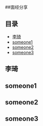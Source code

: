 ##面经分享

## 目录
- [李琦](#李琦)
- [someone1](#someone1)
- [someone2](#someone2)
- [someone3](#someone3)


## 李琦


## someone1

## someone2

## someone3
